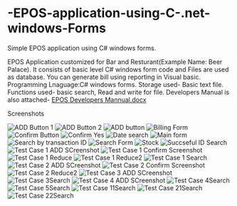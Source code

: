 # -EPOS-application-using-C-.net-windows-Forms
Simple EPOS application using C# windows forms.

EPOS Application customized for Bar and Resturant(Example Name: Beer Palace). It consists of basic level C# windows form code and Files are used as database. You can generate bill using reporting in Visual basic. 
Programming Lnaguage:C# windows forms.
Storage used- Basic text file.
Functions used- basic search, Read and write for file.
Developers Manual is also attached- [EPOS Developers Mannual.docx](https://github.com/AdarshRajaramHegde/-EPOS-application-using-C-.net-windows-Forms/files/6002943/EPOS.Developers.Mannual.docx)
 
 Screenshots
 
![ADD Button 1](https://user-images.githubusercontent.com/76851960/108360556-49898500-71e9-11eb-9389-a442229872c4.png)
![ADD Button 2](https://user-images.githubusercontent.com/76851960/108360559-4a221b80-71e9-11eb-96ee-e456e84bca9f.PNG)
![ADD button](https://user-images.githubusercontent.com/76851960/108360562-4a221b80-71e9-11eb-8202-e136c97a9845.png)
![Billing Form](https://user-images.githubusercontent.com/76851960/108360566-4a221b80-71e9-11eb-8e84-ee6f64ac1294.PNG)
![Confirm Button](https://user-images.githubusercontent.com/76851960/108360567-4abab200-71e9-11eb-85eb-4d55600cffdc.png)
![Confirm Yes](https://user-images.githubusercontent.com/76851960/108360569-4abab200-71e9-11eb-92dc-6c1812c9bcb2.png)
![Date search](https://user-images.githubusercontent.com/76851960/108360571-4b534880-71e9-11eb-82b6-8169555c96e0.png)
![Main form](https://user-images.githubusercontent.com/76851960/108360572-4b534880-71e9-11eb-875b-ac3726be4737.PNG)
![Search by transaction ID](https://user-images.githubusercontent.com/76851960/108360574-4bebdf00-71e9-11eb-8f8c-4e3ed357c8e5.png)
![Search Form](https://user-images.githubusercontent.com/76851960/108360576-4bebdf00-71e9-11eb-8b7b-6b8aa5bb2054.png)
![Stock](https://user-images.githubusercontent.com/76851960/108360579-4c847580-71e9-11eb-825a-e8be12b98ad3.png)
![Succseful ID Search](https://user-images.githubusercontent.com/76851960/108360581-4c847580-71e9-11eb-8fd4-ea33eac8b6cc.png)
![Test Case 1 ADD SCreenshot](https://user-images.githubusercontent.com/76851960/108360595-51492980-71e9-11eb-9d3f-b585281aabbf.png)
![Test Case 1 Confirm Screenshot](https://user-images.githubusercontent.com/76851960/108360598-51e1c000-71e9-11eb-8157-abd205931d78.png)
![Test Case 1 Reduce](https://user-images.githubusercontent.com/76851960/108360599-527a5680-71e9-11eb-9023-a3ee43e21d08.png)
![Test Case 1 Reduce2](https://user-images.githubusercontent.com/76851960/108360601-527a5680-71e9-11eb-82b7-ce445789284d.png)
![Test Case 1 Search](https://user-images.githubusercontent.com/76851960/108360602-5312ed00-71e9-11eb-9282-5793647b47da.png)
![Test Case 2 ADD SCreenshot](https://user-images.githubusercontent.com/76851960/108360603-5312ed00-71e9-11eb-8af9-85c2fca5f0db.png)
![Test Case 2 Confirm Screenshot](https://user-images.githubusercontent.com/76851960/108360606-53ab8380-71e9-11eb-878b-aa6473fa1b0e.png)
![Test Case 2 Reduce2](https://user-images.githubusercontent.com/76851960/108360608-53ab8380-71e9-11eb-87f6-138d9c540a60.png)
![Test Case 3 ADD SCreenshot](https://user-images.githubusercontent.com/76851960/108360610-53ab8380-71e9-11eb-93e3-6e6f3b10714f.png)
![Test Case 3Search](https://user-images.githubusercontent.com/76851960/108360612-54441a00-71e9-11eb-9458-2106dbc1f82d.png)
![Test Case 4 ADD SCreenshot](https://user-images.githubusercontent.com/76851960/108360613-54441a00-71e9-11eb-9fed-3e83b8989ca4.png)
![Test Case 4Search](https://user-images.githubusercontent.com/76851960/108360614-54dcb080-71e9-11eb-8129-ea6f8033f501.png)
![Test Case 5Search](https://user-images.githubusercontent.com/76851960/108360615-54dcb080-71e9-11eb-94c7-1469a6def269.png)
![Test Case 11Search](https://user-images.githubusercontent.com/76851960/108360616-54dcb080-71e9-11eb-8d0c-2e383cdd7908.png)
![Test Case 21Search](https://user-images.githubusercontent.com/76851960/108360617-55754700-71e9-11eb-9c9f-49d7f1dd6382.png)
![Test Case 22Search](https://user-images.githubusercontent.com/76851960/108360618-55754700-71e9-11eb-919f-ebf3347dbe0f.png)
